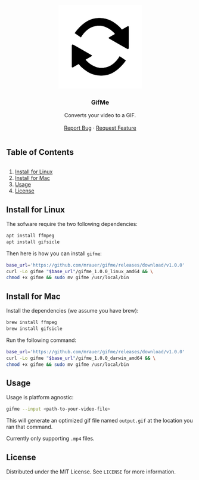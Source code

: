 <!-- PROJECT LOGO -->
<p align="center">
  <a href="https://github.com/mrauer/gifme">
    <img src="images/logo.png" alt="Logo">
  </a>

  <h3 align="center">GifMe</h3>

  <p align="center">
    Converts your video to a GIF.
    <br />
    <br />
    <a href="https://github.com/mrauer/gifme/issues">Report Bug</a>
    ·
    <a href="https://github.com/mrauer/gifme/issues">Request Feature</a>
  </p>
</p>

<!-- TABLE OF CONTENTS -->
<summary><h2 style="display: inline-block">Table of Contents</h2></summary>
  <ol>
    <li><a href="#install-for-linux">Install for Linux</a></li>
    <li><a href="#install-for-mac">Install for Mac</a></li>
    <li><a href="#usage">Usage</a></li>
    <li><a href="#license">License</a></li>
  </ol>

<!-- INSTALL FOR LINUX -->
## Install for Linux

The sofware require the two following dependencies:

```sh
apt install ffmpeg
apt install gifsicle
```

Then here is how you can install `gifme`:

```sh
base_url='https://github.com/mrauer/gifme/releases/download/v1.0.0'
curl -Lo gifme "$base_url"/gifme_1.0.0_linux_amd64 && \
chmod +x gifme && sudo mv gifme /usr/local/bin
```

<!-- INSTALL FOR MAC -->
## Install for Mac

Install the dependencies (we assume you have brew):

```sh
brew install ffmpeg
brew install gifsicle
```

Run the following command:

```sh
base_url='https://github.com/mrauer/gifme/releases/download/v1.0.0'
curl -Lo gifme "$base_url"/gifme_1.0.0_darwin_amd64 && \
chmod +x gifme && sudo mv gifme /usr/local/bin
```

<!-- USAGE -->
## Usage

Usage is platform agnostic:

```sh
gifme --input <path-to-your-video-file>
```

This will generate an optimized gif file named `output.gif` at the location you ran that command.

Currently only supporting `.mp4` files.

<!-- LICENSE -->
## License

Distributed under the MIT License. See `LICENSE` for more information.
